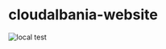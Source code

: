# cloudalbania-website

![local test](https://github.com/besmirzanaj/cloudalbania-website/actions/workflows/main.yml/badge.svg)
